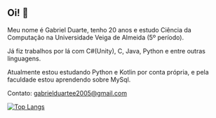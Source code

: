 ## Oi! 👋 
Meu nome é Gabriel Duarte, tenho 20 anos e estudo Ciência da Computação na Universidade Veiga de Almeida (5º período).

Já fiz trabalhos por lá com C#(Unity), C, Java, Python e entre outras linguagens.

Atualmente estou estudando Python e Kotlin por conta própria, e pela faculdade estou aprendendo sobre MySql.

Contato: gabrielduartee2005@gmail.com

[![Top Langs](https://github-readme-stats.vercel.app/api/top-langs/?username=gededo&theme=dark&show_icons=true&hide_border=false&layout=compact&hide=HLSL,Shaderlab)](https://github.com/anuraghazra/github-readme-stats)
